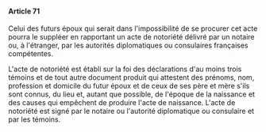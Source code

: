 #### Article 71

Celui des futurs époux qui serait dans l'impossibilité de se procurer cet acte pourra le suppléer en rapportant un acte de notoriété délivré par un notaire ou, à l'étranger, par les autorités diplomatiques ou consulaires françaises compétentes.

L'acte de notoriété est établi sur la foi des déclarations d'au moins trois témoins et de tout autre document produit qui attestent des prénoms, nom, profession et domicile du futur époux et de ceux de ses père et mère s'ils sont connus, du lieu et, autant que possible, de l'époque de la naissance et des causes qui empêchent de produire l'acte de naissance. L'acte de notoriété est signé par le notaire ou l'autorité diplomatique ou consulaire et par les témoins.

